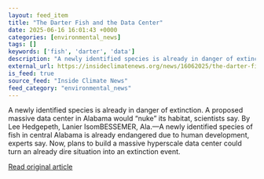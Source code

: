 ```yaml
---
layout: feed_item
title: "The Darter Fish and the Data Center"
date: 2025-06-16 16:01:43 +0000
categories: [environmental_news]
tags: []
keywords: ['fish', 'darter', 'data']
description: "A newly identified species is already in danger of extinction"
external_url: https://insideclimatenews.org/news/16062025/the-darter-fish-and-the-data-center/
is_feed: true
source_feed: "Inside Climate News"
feed_category: "environmental_news"
---
```


A newly identified species is already in danger of extinction. A proposed massive data center in Alabama would “nuke” its habitat, scientists say. By Lee Hedgepeth, Lanier IsomBESSEMER, Ala.—A newly identified species of fish in central Alabama is already endangered due to human development, experts say. Now, plans to build a massive hyperscale data center could turn an already dire situation into an extinction event.

[Read original article](https://insideclimatenews.org/news/16062025/the-darter-fish-and-the-data-center/)
